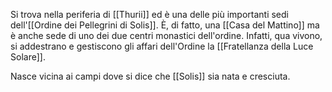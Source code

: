 Si trova nella periferia di [[Thurii]] ed è una delle più importanti sedi dell'[[Ordine dei Pellegrini di Solis]]. 
È, di fatto, una [[Casa del Mattino]] ma è anche sede di uno dei due centri monastici dell'ordine. Infatti, qua vivono, si addestrano e gestiscono gli affari dell'Ordine la [[Fratellanza della Luce Solare]]. 

Nasce vicina ai campi dove si dice che [[Solis]] sia nata e cresciuta.
